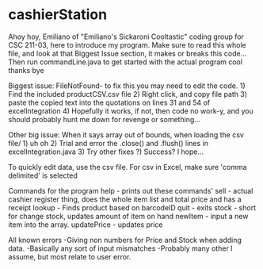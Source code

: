 # cashierStation

Ahoy hoy, Emiliano of "Emiliano's Sickaroni Cooltastic" coding group for CSC 211-03, here to introduce my program.
    Make sure to read this whole file, and look at that Biggest Issue section, it makes or breaks this code...
    Then run commandLine.java to get started with the actual program
    cool thanks bye



Biggest issue: FileNotFound- to fix this you may need to edit the code.
	1) Find the included productCSV.csv file
	2) Right click, and copy file path
	3) paste the copied text into the quotations on lines 31 and 54 of excelIntegration
	4) Hopefully it works, if not, then code no work-y, and you should probably hunt me down for revenge or something...


Other big issue: When it says array out of bounds, when loading the csv file/
    1) uh oh
    2) Trial and error the .close() and .flush() lines in excelIntegration.java
    3) Try other fixes
    ?) Success? I hope...


To quickly edit data, use the csv file.
For csv in Excel, make sure 'comma delimited' is selected


Commands for the program
    help - prints out these commands'
    sell - actual cashier register thing, does the whole item list and total price and has a receipt
    lookup - Finds product based on barcodeID
    quit - exits
    stock - short for change stock, updates amount of item on hand
    newItem - input a new item into the array.
    updatePrice - updates price


All known errors
  -Giving non numbers for Price and Stock when adding data.
  -Basically any sort of input mismatches
  -Probably many other I assume, but most relate to user error.
